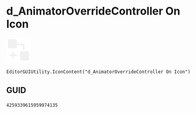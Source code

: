 # d_AnimatorOverrideController On Icon
![](/img/d_AnimatorOverrideController%20On%20Icon.png)

``` CSharp
EditorGUIUtility.IconContent("d_AnimatorOverrideController On Icon")
```
## GUID
```
4259339615959974135
```
